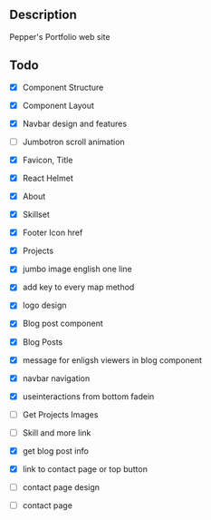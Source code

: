 ## Description
Pepper's Portfolio web site


## Todo
- [x] Component Structure 
- [x] Component Layout 
- [x] Navbar design and features 
- [ ] Jumbotron scroll animation 
- [x] Favicon, Title
- [x] React Helmet
- [x] About 
- [x] Skillset
- [x] Footer Icon href
- [x] Projects
- [x] jumbo image english one line

- [x] add key to every map method

- [x] logo design

- [x] Blog post component 
- [x] Blog Posts

- [x] message for enligsh viewers in blog component
- [x] navbar navigation
- [x] useinteractions from bottom fadein 

- [ ] Get Projects Images
- [ ] Skill and more link 
- [x] get blog post info

- [x] link to contact page or top button

- [ ] contact page design
- [ ] contact page